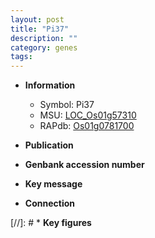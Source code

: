 ```yaml
---
layout: post
title: "Pi37"
description: ""
category: genes
tags: 
---
```


* **Information**  
    + Symbol: Pi37  
    + MSU: [LOC_Os01g57310](http://rice.uga.edu/cgi-bin/ORF_infopage.cgi?orf=LOC_Os01g57310)  
    + RAPdb: [Os01g0781700](http://rapdb.dna.affrc.go.jp/viewer/gbrowse_details/irgsp1?name=Os01g0781700)  

* **Publication**  

* **Genbank accession number**  

* **Key message**  

* **Connection**  

[//]: # * **Key figures**  


